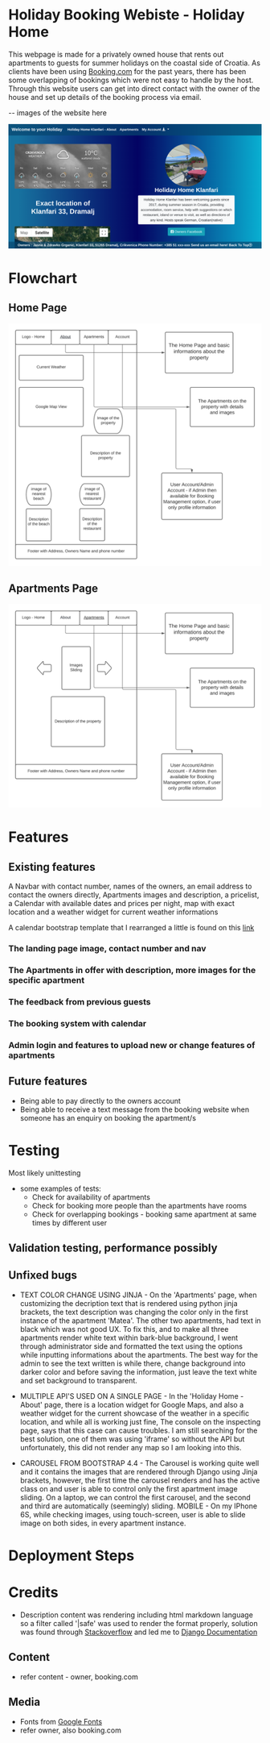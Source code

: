 # Holiday Booking Webiste - Holiday Home

This webpage is made for a privately owned house that rents out apartments to guests for summer holidays on the coastal side of Croatia. As clients have been using [Booking.com](https://www.booking.com/) for the past years, there has been some overlapping of bookings which were not easy to handle by the host. Through this website users can get into direct contact with the owner of the house and set up details of the booking process via email.

-- images of the website here

![HomePage](media/images/Holiday-home.png?raw=true)

# Flowchart

## Home Page
![Home Page](media/images/holidayhome.png?raw=true)

## Apartments Page

![Apartments Page](media/images/holidayhome-apartments.png?raw=true)


# Features

## Existing features

A Navbar with contact number, names of the owners, an email address to contact the owners directly, Apartments images and description, a pricelist, a Calendar with available dates and prices per night, map with exact location and a weather widget for current weather informations

A calendar bootstrap template that I rearranged a little is found on this [link](https://colorlib.com/wp/bootstrap-calendars/)
### The landing page image, contact number and nav

### The Apartments in offer with description, more images for the specific apartment

### The feedback from previous guests

### The booking system with calendar

### Admin login and features to upload new or change features of apartments

## Future features

* Being able to pay directly to the owners account
* Being able to receive a text message from the booking website when someone has an enquiry on booking the apartment/s


# Testing 

Most likely unittesting

- some examples of tests:
    - Check for availability of apartments
    - Check for booking more people than the apartments have rooms
    - Check for overlapping bookings - booking same apartment at same times by different user

## Validation testing, performance possibly

## Unfixed bugs

- TEXT COLOR CHANGE USING JINJA - On the 'Apartments' page, when customizing the decription text that is rendered using python jinja brackets, the text description was changing the color only in the first instance of the apartment 'Matea'. The other two apartments, had text in black which was not good UX. To fix this, and to make all three apartments render white text within bark-blue background, I went through administrator side and formatted the text using the options while inputting informations about the apartments. The best way for the admin to see the text written is while there, change background into darker color and before saving the information, just leave the text white and set background to transparent.

- MULTIPLE API'S USED ON A SINGLE PAGE - In the 'Holiday Home - About' page, there is a location widget for Google Maps, and also a weather widget for the current showcase of the weather in a specific location, and while all is working just fine, The console on the inspecting page, says that this case can cause troubles. I am still searching for the best solution, one of them was using 'iframe' so without the API but unfortunately, this did not render any map so I am looking into this.

- CAROUSEL FROM BOOTSTRAP 4.4 - The Carousel is working quite well and it contains the images that are rendered through Django using Jinja brackets, however, the first time the carousel renders and has the active class on and user is able to control only the first apartment image sliding. On a laptop, we can control the first carousel, and the second and third are automatically (seemingly) sliding. MOBILE - On my IPhone 6S, while checking images, using touch-screen, user is able to slide image on both sides, in every apartment instance.

# Deployment Steps

# Credits

- Description content was rendering including html markdown language so a filter called '|safe' was used to render the format properly, solution was found through [Stackoverflow](www.stackoverflow.com) and led me to [Django Documentation](https://docs.djangoproject.com/en/dev/ref/templates/builtins/?from=olddocs#safe)
## Content

- refer content - owner, booking.com

## Media

- Fonts from [Google Fonts](https://fonts.google.com/)
- refer owner, also booking.com
















